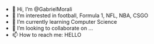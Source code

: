 - 👋 Hi, I’m @GabrielMorali
- 👀 I’m interested in football, Formula 1, NFL, NBA, CSGO
- 🌱 I’m currently learning Computer Science
- 💞️ I’m looking to collaborate on ...
- 📫 How to reach me: HELLO

<!---
GabrielMorali/GabrielMorali is a ✨ special ✨ repository because its `README.md` (this file) appears on your GitHub profile.
You can click the Preview link to take a look at your changes.
--->
